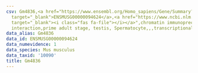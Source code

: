 ```yaml
---
csv: Gm4836,<a href="https://www.ensembl.org/Homo_sapiens/Gene/Summary?db=core;g=ENSMUSG00000094624"
  target="_blank">ENSMUSG00000094624</a>,<a href="https://www.ncbi.nlm.nih.gov/pubmed/25450459"
  target="_blank"><i class="fas fa-file"></i></a>",chromatin immunoprecipitation assay,direct
  interaction,prime adult stage, testis, Spermatocyte,,,transcriptional regulation,
data_alias: Gm4836
data_id: ENSMUSG00000094624
data_numevidence: 1
data_species: Mus musculus
data_taxid: '10090'
title: Gm4836
---
```

